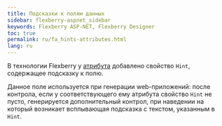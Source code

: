 ```yaml
---
title: Подсказки к полям данных
sidebar: flexberry-aspnet_sidebar
keywords: Flexberry ASP-NET, Flexberry Designer
toc: true
permalink: ru/fa_hints-attributes.html
lang: ru
---
```


В технологии Flexberry  у [атрибута](fo_attributes-class-data.html) добавлено свойство `Hint`, содержащее подсказку к полю. 

Данное поле используется при генерации web-приложений: после контрола, если у соответствующего ему атрибута свойство `Hint` не пусто, генерируется дополнительный контрол, при наведении на который возникает всплывающая подсказка с текстом, указанным в `Hint`.
